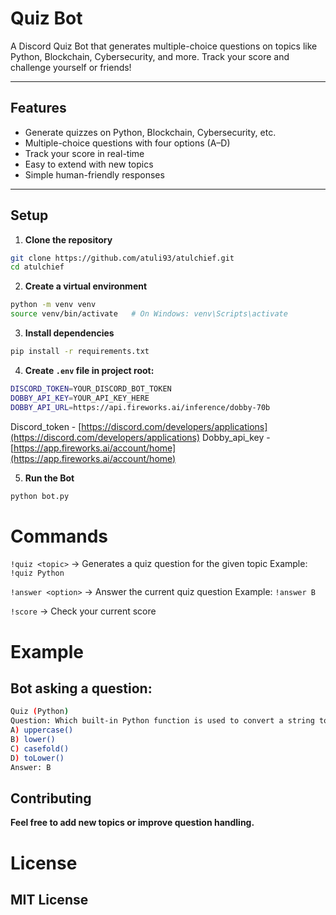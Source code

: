 # Quiz Bot

A Discord Quiz Bot that generates multiple-choice questions on topics like Python, Blockchain, Cybersecurity, and more. Track your score and challenge yourself or friends!

---

## Features
- Generate quizzes on Python, Blockchain, Cybersecurity, etc.
- Multiple-choice questions with four options (A–D)
- Track your score in real-time
- Easy to extend with new topics
- Simple human-friendly responses

---

## Setup

1. **Clone the repository**
```bash
git clone https://github.com/atuli93/atulchief.git
cd atulchief
```

2. **Create a virtual environment**
```bash
python -m venv venv
source venv/bin/activate   # On Windows: venv\Scripts\activate
```

3. **Install dependencies**
```bash
pip install -r requirements.txt
```

4. **Create ```.env``` file in project root:**
```bash
DISCORD_TOKEN=YOUR_DISCORD_BOT_TOKEN
DOBBY_API_KEY=YOUR_API_KEY_HERE
DOBBY_API_URL=https://api.fireworks.ai/inference/dobby-70b
```
Discord_token - [https://discord.com/developers/applications](https://discord.com/developers/applications)
Dobby_api_key - [https://app.fireworks.ai/account/home](https://app.fireworks.ai/account/home)

5. **Run the Bot**
```bash
python bot.py
```

# Commands

```!quiz <topic>``` → Generates a quiz question for the given topic
Example: ```!quiz Python```

```!answer <option>``` → Answer the current quiz question
Example: ```!answer B```

```!score``` → Check your current score


# Example
## Bot asking a question:
```bash
Quiz (Python)
Question: Which built-in Python function is used to convert a string to lowercase?
A) uppercase()
B) lower()
C) casefold()
D) toLower()
Answer: B
```

## Contributing
**Feel free to add new topics or improve question handling.**

# License
## MIT License
